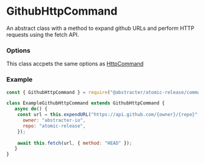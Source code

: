 # GithubHttpCommand

An abstract class with a method to expand github URLs and perform HTTP requests using the fetch API.

### Options

This class accpets the same options as [HttpCommand](http-command.md)

### Example

```js
const { GithubHttpCommand } = require("@abstracter/atomic-release/commands");

class ExampleGithubHttpCommand extends GithubHttpCommand {
   async do() {
    const url = this.expendURL("https://api.github.com/{owner}/{repo}", {
      owner: "abstracter-io",
      repo: "atomic-release",
    });
    
    await this.fetch(url, { method: "HEAD" });
   }
}
```
